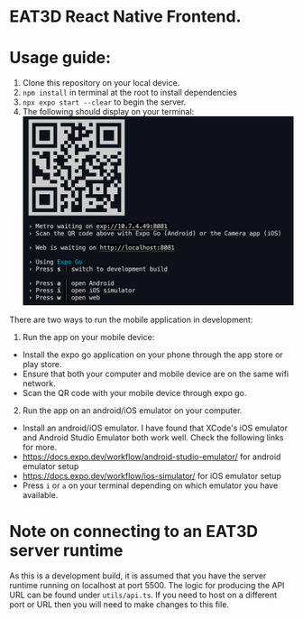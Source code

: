# EAT3D React Native Frontend.

# Usage guide:

1. Clone this repository on your local device.
2. `npm install` in terminal at the root to install dependencies
3. `npx expo start --clear` to begin the server.
4. The following should display on your terminal:
   ![Alt text](image.png)

There are two ways to run the mobile application in development:

1. Run the app on your mobile device:

- Install the expo go application on your phone through the app store or play store.
- Ensure that both your computer and mobile device are on the same wifi network.
- Scan the QR code with your mobile device through expo go.

2. Run the app on an android/iOS emulator on your computer.

- Install an android/iOS emulator. I have found that XCode's iOS emulator and Android Studio Emulator both work well. Check the following links for more.
- https://docs.expo.dev/workflow/android-studio-emulator/ for android emulator setup
- https://docs.expo.dev/workflow/ios-simulator/ for iOS emulator setup
- Press `i` or `a` on your terminal depending on which emulator you have available.

# Note on connecting to an EAT3D server runtime

As this is a development build, it is assumed that you have the server runtime running on localhost at port 5500.
The logic for producing the API URL can be found under `utils/api.ts`.
If you need to host on a different port or URL then you will need to make changes to this file.
